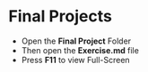 # Final Projects

- Open the **Final Project** Folder
- Then open the **Exercise.md** file
- Press **F11** to view Full-Screen
